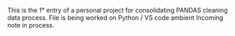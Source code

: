 This is the 1° entry of a personal project for consolidating PANDAS cleaning data process. 
File is being worked on Python / VS code ambient
Incoming note in process. 
